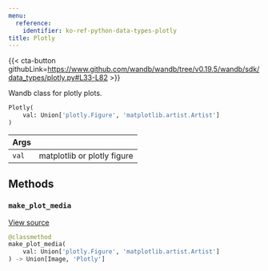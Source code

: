 ```yaml
---
menu:
  reference:
    identifier: ko-ref-python-data-types-plotly
title: Plotly
---
```


{{< cta-button githubLink=https://www.github.com/wandb/wandb/tree/v0.19.5/wandb/sdk/data_types/plotly.py#L33-L82 >}}

Wandb class for plotly plots.

```python
Plotly(
    val: Union['plotly.Figure', 'matplotlib.artist.Artist']
)
```

| Args |  |
| :--- | :--- |
|  `val` |  matplotlib or plotly figure |

## Methods

### `make_plot_media`

[View source](https://www.github.com/wandb/wandb/tree/v0.19.5/wandb/sdk/data_types/plotly.py#L42-L50)

```python
@classmethod
make_plot_media(
    val: Union['plotly.Figure', 'matplotlib.artist.Artist']
) -> Union[Image, 'Plotly']
```